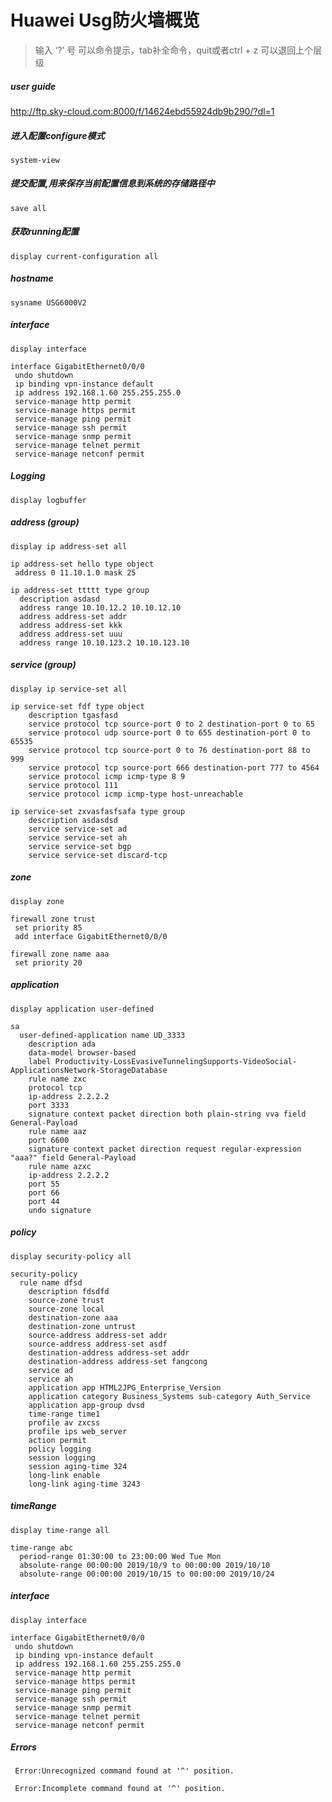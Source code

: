# Huawei Usg防火墙概览

>输入 ‘?’ 号 可以命令提示，tab补全命令，quit或者ctrl + z 可以退回上个层级

##### user guide

http://ftp.sky-cloud.com:8000/f/14624ebd55924db9b290/?dl=1

##### 进入配置configure模式

```
system-view
```

##### 提交配置,用来保存当前配置信息到系统的存储路径中

```
save all
```

##### 获取running配置

```
display current-configuration all
```

##### hostname

```
sysname USG6000V2
```

##### interface

```
display interface
```

```
interface GigabitEthernet0/0/0
 undo shutdown
 ip binding vpn-instance default
 ip address 192.168.1.60 255.255.255.0
 service-manage http permit
 service-manage https permit
 service-manage ping permit
 service-manage ssh permit
 service-manage snmp permit
 service-manage telnet permit
 service-manage netconf permit
```

##### Logging

```
display logbuffer
```

##### address (group)

```
display ip address-set all
```

```
ip address-set hello type object
 address 0 11.10.1.0 mask 25
```

```
ip address-set ttttt type group
  description asdasd
  address range 10.10.12.2 10.10.12.10
  address address-set addr
  address address-set kkk
  address address-set uuu
  address range 10.10.123.2 10.10.123.10
```
##### service (group)

```
display ip service-set all
```

```
ip service-set fdf type object
    description tgasfasd
    service protocol tcp source-port 0 to 2 destination-port 0 to 65
    service protocol udp source-port 0 to 655 destination-port 0 to 65535
    service protocol tcp source-port 0 to 76 destination-port 88 to 999
    service protocol tcp source-port 666 destination-port 777 to 4564
    service protocol icmp icmp-type 8 9
    service protocol 111
    service protocol icmp icmp-type host-unreachable
```

```
ip service-set zxvasfasfsafa type group
    description asdasdsd
    service service-set ad
    service service-set ah
    service service-set bgp
    service service-set discard-tcp
```

##### zone

```
display zone
```

```
firewall zone trust
 set priority 85
 add interface GigabitEthernet0/0/0
```

```
firewall zone name aaa
 set priority 20
```

##### application

```
display application user-defined
```

```
sa
  user-defined-application name UD_3333
    description ada
    data-model browser-based
    label Productivity-LossEvasiveTunnelingSupports-VideoSocial-ApplicationsNetwork-StorageDatabase
    rule name zxc
    protocol tcp
    ip-address 2.2.2.2
    port 3333
    signature context packet direction both plain-string vva field General-Payload
    rule name aaz
    port 6600
    signature context packet direction request regular-expression "aaa?" field General-Payload
    rule name azxc
    ip-address 2.2.2.2
    port 55
    port 66
    port 44
    undo signature
```

##### policy

```
display security-policy all
```

```
security-policy
  rule name dfsd
    description fdsdfd
    source-zone trust
    source-zone local
    destination-zone aaa
    destination-zone untrust
    source-address address-set addr
    source-address address-set asdf
    destination-address address-set addr
    destination-address address-set fangcong
    service ad
    service ah
    application app HTML2JPG_Enterprise_Version
    application category Business_Systems sub-category Auth_Service
    application app-group dvsd
    time-range time1
    profile av zxcss
    profile ips web_server
    action permit
    policy logging
    session logging
    session aging-time 324
    long-link enable
    long-link aging-time 3243
```
##### timeRange

```
display time-range all
```

```
time-range abc
  period-range 01:30:00 to 23:00:00 Wed Tue Mon   
  absolute-range 00:00:00 2019/10/9 to 00:00:00 2019/10/10 
  absolute-range 00:00:00 2019/10/15 to 00:00:00 2019/10/24
```
##### interface


```
display interface
```

```
interface GigabitEthernet0/0/0
 undo shutdown
 ip binding vpn-instance default
 ip address 192.168.1.60 255.255.255.0
 service-manage http permit
 service-manage https permit
 service-manage ping permit
 service-manage ssh permit
 service-manage snmp permit
 service-manage telnet permit
 service-manage netconf permit
```

##### Errors

```
 Error:Unrecognized command found at '^' position.
```

```
 Error:Incomplete command found at '^' position.
```